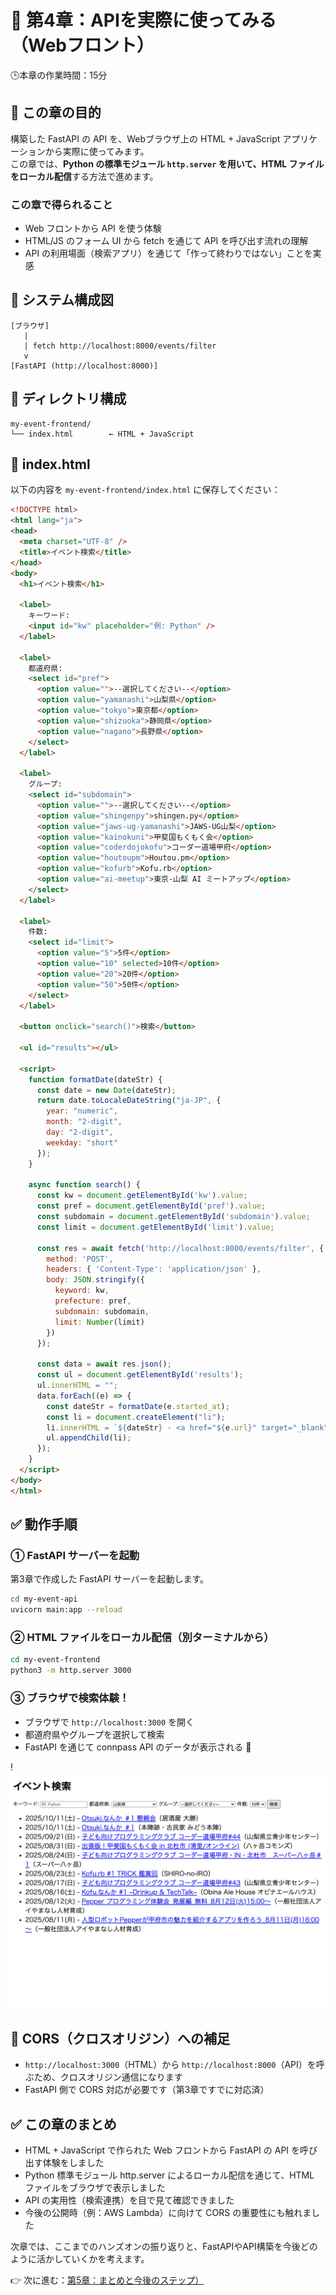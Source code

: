 # 📘 第4章：APIを実際に使ってみる（Webフロント）
🕒本章の作業時間：15分

## 🎯 この章の目的
構築した FastAPI の API を、Webブラウザ上の HTML + JavaScript アプリケーションから実際に使ってみます。  
この章では、**Python の標準モジュール `http.server` を用いて、HTML ファイルをローカル配信**する方法で進めます。

### この章で得られること

* Web フロントから API を使う体験
* HTML/JS のフォーム UI から fetch を通じて API を呼び出す流れの理解
* API の利用場面（検索アプリ）を通じて「作って終わりではない」ことを実感

## 🧭 システム構成図

```plaintext
[ブラウザ]
   |
   | fetch http://localhost:8000/events/filter
   v
[FastAPI (http://localhost:8000)]
```

## 🧱 ディレクトリ構成

```plaintext
my-event-frontend/
└── index.html        ← HTML + JavaScript
```

## 📄 index.html
以下の内容を `my-event-frontend/index.html` に保存してください：

```html
<!DOCTYPE html>
<html lang="ja">
<head>
  <meta charset="UTF-8" />
  <title>イベント検索</title>
</head>
<body>
  <h1>イベント検索</h1>

  <label>
    キーワード:
    <input id="kw" placeholder="例: Python" />
  </label>

  <label>
    都道府県:
    <select id="pref">
      <option value="">--選択してください--</option>
      <option value="yamanashi">山梨県</option>
      <option value="tokyo">東京都</option>
      <option value="shizuoka">静岡県</option>
      <option value="nagano">長野県</option>
    </select>
  </label>

  <label>
    グループ:
    <select id="subdomain">
      <option value="">--選択してください--</option>
      <option value="shingenpy">shingen.py</option>
      <option value="jaws-ug-yamanashi">JAWS-UG山梨</option>
      <option value="kainokuni">甲斐国もくもく会</option>
      <option value="coderdojokofu">コーダー道場甲府</option>
      <option value="houtoupm">Houtou.pm</option>
      <option value="kofurb">Kofu.rb</option>
      <option value="ai-meetup">東京-山梨 AI ミートアップ</option>
    </select>
  </label>

  <label>
    件数:
    <select id="limit">
      <option value="5">5件</option>
      <option value="10" selected>10件</option>
      <option value="20">20件</option>
      <option value="50">50件</option>
    </select>
  </label>

  <button onclick="search()">検索</button>

  <ul id="results"></ul>

  <script>
    function formatDate(dateStr) {
      const date = new Date(dateStr);
      return date.toLocaleDateString("ja-JP", {
        year: "numeric",
        month: "2-digit",
        day: "2-digit",
        weekday: "short"
      });
    }

    async function search() {
      const kw = document.getElementById('kw').value;
      const pref = document.getElementById('pref').value;
      const subdomain = document.getElementById('subdomain').value;
      const limit = document.getElementById('limit').value;

      const res = await fetch('http://localhost:8000/events/filter', {
        method: 'POST',
        headers: { 'Content-Type': 'application/json' },
        body: JSON.stringify({
          keyword: kw,
          prefecture: pref,
          subdomain: subdomain,
          limit: Number(limit)
        })
      });

      const data = await res.json();
      const ul = document.getElementById('results');
      ul.innerHTML = "";
      data.forEach((e) => {
        const dateStr = formatDate(e.started_at);
        const li = document.createElement("li");
        li.innerHTML = `${dateStr} - <a href="${e.url}" target="_blank">${e.title}</a>（${e.place ?? '場所未定'}）`;
        ul.appendChild(li);
      });
    }
  </script>
</body>
</html>
```

## ✅ 動作手順

### ① FastAPI サーバーを起動
第3章で作成した FastAPI サーバーを起動します。
```bash
cd my-event-api
uvicorn main:app --reload
```

### ② HTML ファイルをローカル配信（別ターミナルから）
```bash
cd my-event-frontend
python3 -m http.server 3000
```

### ③ ブラウザで検索体験！

* ブラウザで `http://localhost:3000` を開く
* 都道府県やグループを選択して検索
* FastAPI を通じて connpass API のデータが表示される 🎉

!![イベント検索画面](images/event-app-sample.png)

## 🧩 CORS（クロスオリジン）への補足
* `http://localhost:3000`（HTML）から `http://localhost:8000`（API）を呼ぶため、クロスオリジン通信になります
* FastAPI 側で CORS 対応が必要です（第3章ですでに対応済）

## ✅ この章のまとめ

* HTML + JavaScript で作られた Web フロントから FastAPI の API を呼び出す体験をしました
* Python 標準モジュール http.server によるローカル配信を通じて、HTML ファイルをブラウザで表示しました
* API の実用性（検索連携）を目で見て確認できました
* 今後の公開時（例：AWS Lambda）に向けて CORS の重要性にも触れました

次章では、ここまでのハンズオンの振り返りと、FastAPIやAPI構築を今後どのように活かしていくかを考えます。

👉 次に進む：[第5章：まとめと今後のステップ）](5_summary.md)
